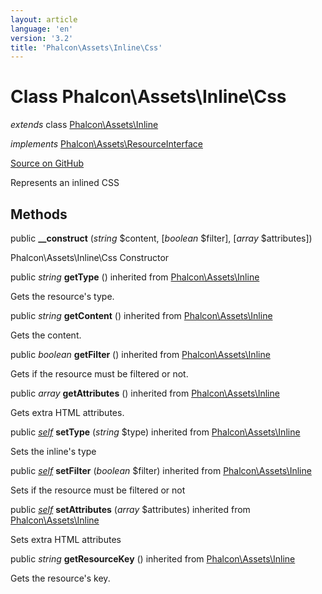 ```yaml
---
layout: article
language: 'en'
version: '3.2'
title: 'Phalcon\Assets\Inline\Css'
---
```

# Class **Phalcon\Assets\Inline\Css**

*extends* class [Phalcon\Assets\Inline](/3.2/en/api/Phalcon_Assets_Inline)

*implements* [Phalcon\Assets\ResourceInterface](/3.2/en/api/Phalcon_Assets_ResourceInterface)

<a href="https://github.com/phalcon/cphalcon/tree/v3.2.0/phalcon/assets/inline/css.zep" class="btn btn-default btn-sm">Source on GitHub</a>

Represents an inlined CSS


## Methods
public  **__construct** (*string* $content, [*boolean* $filter], [*array* $attributes])

Phalcon\Assets\Inline\Css Constructor



public *string* **getType** () inherited from [Phalcon\Assets\Inline](/3.2/en/api/Phalcon_Assets_Inline)

Gets the resource's type.



public *string* **getContent** () inherited from [Phalcon\Assets\Inline](/3.2/en/api/Phalcon_Assets_Inline)

Gets the content.



public *boolean* **getFilter** () inherited from [Phalcon\Assets\Inline](/3.2/en/api/Phalcon_Assets_Inline)

Gets if the resource must be filtered or not.



public *array* **getAttributes** () inherited from [Phalcon\Assets\Inline](/3.2/en/api/Phalcon_Assets_Inline)

Gets extra HTML attributes.


public [*self*](/3.2/en/api/Phalcon_Assets_Inline_Css) **setType** (*string* $type) inherited from [Phalcon\Assets\Inline](/3.2/en/api/Phalcon_Assets_Inline)

Sets the inline's type



public [*self*](/3.2/en/api/Phalcon_Assets_Inline_Css) **setFilter** (*boolean* $filter) inherited from [Phalcon\Assets\Inline](/3.2/en/api/Phalcon_Assets_Inline)

Sets if the resource must be filtered or not



public [*self*](/3.2/en/api/Phalcon_Assets_Inline_Css) **setAttributes** (*array* $attributes) inherited from [Phalcon\Assets\Inline](/3.2/en/api/Phalcon_Assets_Inline)

Sets extra HTML attributes



public *string* **getResourceKey** () inherited from [Phalcon\Assets\Inline](/3.2/en/api/Phalcon_Assets_Inline)

Gets the resource's key.



